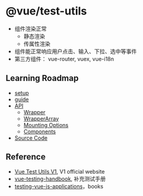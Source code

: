 # @vue/test-utils

- 组件渲染正常
  - 静态渲染
  - 传属性渲染
- 组件能正常响应用户点击、输入、下拉、选中等事件
- 第三方组件： vue-router, vuex, vue-i18n

## Learning Roadmap

- [setup](./setup.md)
- [guide](./guide.md)
- [API](./API.md)
  - [Wrapper](./wrapper.md)
  - [WrapperArray](./WrapperArray.md)
  - [Mounting Options](./Mounting%20Options.md)
  - [Components](./Components.md)
- [Source Code](https://github.com/vuejs/vue-test-utils)

## Reference

- [Vue Test Utils V1](https://v1.test-utils.vuejs.org/), V1 official website
- [vue-testing-handbook](https://lmiller1990.github.io/vue-testing-handbook/), 补充测试手册
- [testing-vue-js-applications](https://livebook.manning.com/book/testing-vue-js-applications/the-frontend-testing-pyramid/)，books
